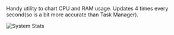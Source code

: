 Handy utility to chart CPU and RAM usage. Updates 4 times every second(so is a bit more accurate than Task Manager).

![System Stats](/SystemStags.png?raw=true)